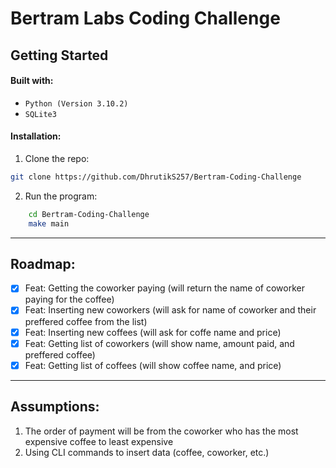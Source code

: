 # Bertram Labs Coding Challenge

## Getting Started

#### Built with:
* `Python (Version 3.10.2)`
* `SQLite3`

#### Installation:
1. Clone the repo:
```sh
git clone https://github.com/DhrutikS257/Bertram-Coding-Challenge
```
2. Run the program:
```sh
    cd Bertram-Coding-Challenge
    make main
```

---
## Roadmap:

- [x] Feat: Getting the coworker paying (will return the name of coworker paying for the coffee)
- [x] Feat: Inserting new coworkers (will ask for name of coworker and their preffered coffee from the list)
- [x] Feat: Inserting new coffees (will ask for coffe name and price)
- [x] Feat: Getting list of coworkers (will show name, amount paid, and preffered coffee)
- [x] Feat: Getting list of coffees (will show coffee name, and price)
---
## Assumptions:
1. The order of payment will be from the coworker who has the most expensive coffee to least expensive
2. Using CLI commands to insert data (coffee, coworker, etc.)


